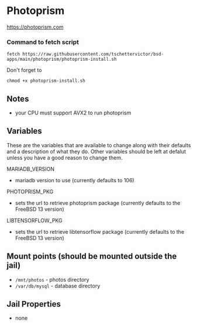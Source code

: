 # Photoprism
https://photoprism.com

### Command to fetch script
```
fetch https://raw.githubusercontent.com/tschettervictor/bsd-apps/main/photoprism/photoprism-install.sh
```

Don't forget to
```
chmod +x photoprism-install.sh
```

## Notes
  - your CPU must support AVX2 to run photoprism

## Variables
These are the variables that are available to change along with their defaults and a description of what they do.
Other variables should be left at defalut unless you have a good reason to change them.

MARIADB_VERSION
- mariadb version to use (currently defaults to 106)

PHOTOPRISM_PKG 
- sets the url to retrieve photoprism package (currently defaults to the FreeBSD 13 version)

LIBTENSORFLOW_PKG
- sets the url to retrieve libtensorflow package (currently defaults to the FreeBSD 13 version)

## Mount points (should be mounted outside the jail)
- `/mnt/photos` - photos directory
- `/var/db/mysql` - database directory

## Jail Properties
- none
